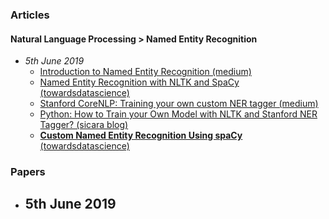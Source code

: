 
### Articles
  #### Natural Language Processing > Named Entity Recognition
  - *5th June 2019*
    - [Introduction to Named Entity Recognition (medium)](https://medium.com/explore-artificial-intelligence/introduction-to-named-entity-recognition-eda8c97c2db1)
    - [Named Entity Recognition with NLTK and SpaCy (towardsdatascience)](https://towardsdatascience.com/named-entity-recognition-with-nltk-and-spacy-8c4a7d88e7da)
    - [Stanford CoreNLP: Training your own custom NER tagger (medium)](https://medium.com/swlh/stanford-corenlp-training-your-own-custom-ner-tagger-8119cc7dfc06)
    - [Python: How to Train your Own Model with NLTK and Stanford NER Tagger? (sicara blog)](https://blog.sicara.com/train-ner-model-with-nltk-stanford-tagger-english-french-german-6d90573a9486)
    - [**Custom Named Entity Recognition Using spaCy** (towardsdatascience)](https://towardsdatascience.com/custom-named-entity-recognition-using-spacy-7140ebbb3718)

### Papers
  - 5th June 2019
    - 
    
    
